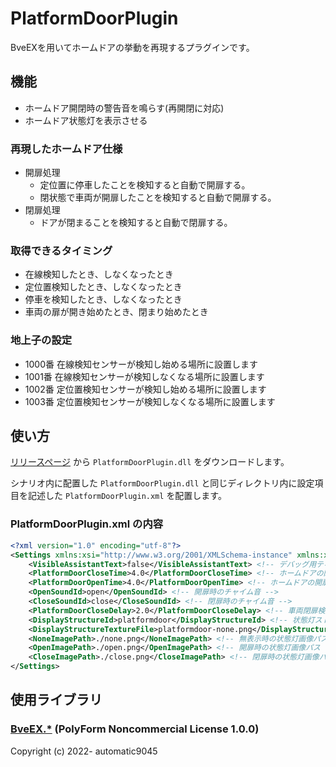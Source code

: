 # PlatformDoorPlugin

BveEXを用いてホームドアの挙動を再現するプラグインです。

## 機能

* ホームドア開閉時の警告音を鳴らす(再開閉に対応)
* ホームドア状態灯を表示させる

### 再現したホームドア仕様

* 開扉処理
  * 定位置に停車したことを検知すると自動で開扉する。
  * 閉状態で車両が開扉したことを検知すると自動で開扉する。
* 閉扉処理
  * ドアが閉まることを検知すると自動で閉扉する。

### 取得できるタイミング
* 在線検知したとき、しなくなったとき
* 定位置検知したとき、しなくなったとき
* 停車を検知したとき、しなくなったとき
* 車両の扉が開き始めたとき、閉まり始めたとき

### 地上子の設定
* 1000番
  在線検知センサーが検知し始める場所に設置します
* 1001番
  在線検知センサーが検知しなくなる場所に設置します
* 1002番
  定位置検知センサーが検知し始める場所に設置します
* 1003番
  定位置検知センサーが検知しなくなる場所に設置します

## 使い方

[リリースページ](https://github.com/akashiyaki01c/Akashiyaki01c.PlatformDoorPlugin/releases) から `PlatformDoorPlugin.dll` をダウンロードします。

シナリオ内に配置した `PlatformDoorPlugin.dll` と同じディレクトリ内に設定項目を記述した `PlatformDoorPlugin.xml` を配置します。

### PlatformDoorPlugin.xml の内容

```xml
<?xml version="1.0" encoding="utf-8"?>
<Settings xmlns:xsi="http://www.w3.org/2001/XMLSchema-instance" xmlns:xsd="http://www.w3.org/2001/XMLSchema">
    <VisibleAssistantText>false</VisibleAssistantText> <!-- デバッグ用テキストを表示するか -->
    <PlatformDoorCloseTime>4.0</PlatformDoorCloseTime> <!-- ホームドアの閉扉時間 [s] -->
    <PlatformDoorOpenTime>4.0</PlatformDoorOpenTime> <!-- ホームドアの開扉時間 [s] -->
    <OpenSoundId>open</OpenSoundId> <!-- 開扉時のチャイム音 -->
    <CloseSoundId>close</CloseSoundId> <!-- 閉扉時のチャイム音 -->
    <PlatformDoorCloseDelay>2.0</PlatformDoorCloseDelay> <!-- 車両閉扉検知からホームドア閉扉までの遅延時間 [s] -->
    <DisplayStructureId>platformdoor</DisplayStructureId> <!-- 状態灯ストラクチャのId -->
    <DisplayStructureTextureFile>platformdoor-none.png</DisplayStructureTextureFile> <!-- 状態灯ストラクチャの書き換え対象テクスチャId -->
    <NoneImagePath>./none.png</NoneImagePath> <!-- 無表示時の状態灯画像パス -->
    <OpenImagePath>./open.png</OpenImagePath> <!-- 開扉時の状態灯画像パス -->
    <CloseImagePath>./close.png</CloseImagePath> <!-- 閉扉時の状態灯画像パス -->
</Settings>
```

## 使用ライブラリ

### [BveEX.*](https://github.com/automatic9045/BveEX) (PolyForm Noncommercial License 1.0.0)

Copyright (c) 2022- automatic9045